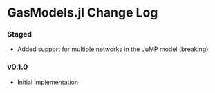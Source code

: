 GasModels.jl Change Log
=================

### Staged

- Added support for multiple networks in the JuMP model (breaking)

### v0.1.0
- Initial implementation
